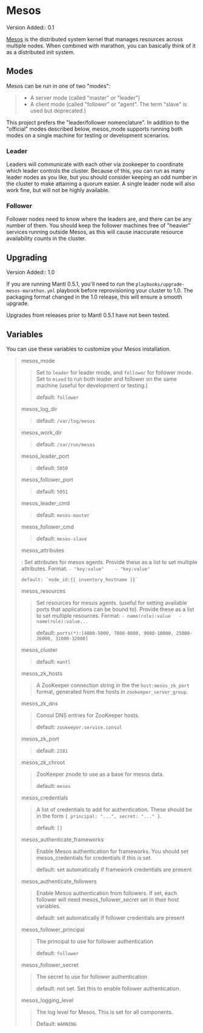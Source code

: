 Mesos
=====

Version Added:: 0.1

[Mesos](https://mesos.apache.org/) is the distributed system kernel that
manages resources across multiple nodes. When combined with marathon,
you can basically think of it as a distributed init system.

Modes
-----

Mesos can be run in one of two "modes":

> -   A server mode (called "master" or "leader")
> -   A client mode (called "follower" or "agent". The term "slave" is
>     used but deprecated.)

This project prefers the "leader/follower nomenclature". In addition to
the "official" modes described below, mesos\_mode supports running both
modes on a single machine for testing or development scenarios.

### Leader

Leaders will communicate with each other via zookeeper to coordinate
which leader controls the cluster. Because of this, you can run as many
leader nodes as you like, but you should consider keeping an odd number
in the cluster to make attaining a quorum easier. A single leader node
will also work fine, but will not be highly available.

### Follower

Follower nodes need to know where the leaders are, and there can be any
number of them. You should keep the follower machines free of "heavier"
services running outside Mesos, as this will cause inaccurate resource
availability counts in the cluster.

Upgrading
---------

Version Added:: 1.0

If you are running Mantl 0.5.1, you'll need to run the
`playbooks/upgrade-mesos-marathon.yml` playbook before reprovisioning
your cluster to 1.0. The packaging format changed in the 1.0 release,
this will ensure a smooth upgrade.

Upgrades from releases prior to Mantl 0.5.1 have not been tested.

Variables
---------

You can use these variables to customize your Mesos installation.

> mesos\_mode
>
> > Set to `leader` for leader mode, and `follower` for follower mode.
> > Set to `mixed` to run both leader and follower on the same machine
> > (useful for development or testing.)
> >
> > default: `follower`
>
> mesos\_log\_dir
>
> > default: `/var/log/mesos`
>
> mesos\_work\_dir
>
> > default: `/var/run/mesos`
>
> mesos\_leader\_port
>
> > default: `5050`
>
> mesos\_follower\_port
>
> > default: `5051`
>
> mesos\_leader\_cmd
>
> > default: `mesos-master`
>
> mesos\_follower\_cmd
>
> > default: `mesos-slave`
>
> mesos\_attributes
>
> :   Set attributes for mesos agents. Provide these as a list to set
>     multiple attributes. Format: `- "key:value"    - "key:value"`
>
>     default: `node_id:{{ inventory_hostname }}`
>
> mesos\_resources
>
> > Set resources for mesos agents. (useful for setting available ports
> > that applications can be bound to). Provide these as a list to set
> > multiple resources. Format:
> > `- name(role):value   - name(role):value...`
> >
> > default:
> > `ports(*):[4000-5000, 7000-8000, 9000-10000, 25000-26000, 31000-32000]`
>
> mesos\_cluster
>
> > default: `mantl`
>
> mesos\_zk\_hosts
>
> > A ZooKeeper connection string in the the `host:mesos_zk_port`
> > format, generated from the hosts in `zookeeper_server_group`.
>
> mesos\_zk\_dns
>
> > Consul DNS entries for ZooKeeper hosts.
> >
> > default: `zookeeper.service.consul`
>
> mesos\_zk\_port
>
> > default: `2181`
>
> mesos\_zk\_chroot
>
> > ZooKeeper znode to use as a base for mesos data.
> >
> > default: `mesos`
>
> mesos\_credentials
>
> > A list of credentials to add for authentication. These should be in
> > the form `{ principal: "...", secret: "..." }`.
> >
> > default: `[]`
>
> mesos\_authenticate\_frameworks
>
> > Enable Mesos authentication for frameworks. You should set
> > mesos\_credentials for credentials if this is set.
> >
> > default: set automatically if framework credentials are present
>
> mesos\_authenticate\_followers
>
> > Enable Mesos authentication from followers. If set, each follower
> > will need mesos\_follower\_secret set in their host variables.
> >
> > default: set automatically if follower credentials are present
>
> mesos\_follower\_principal
>
> > The principal to use for follower authentication
> >
> > default: `follower`
>
> mesos\_follower\_secret
>
> > The secret to use for follower authentication
> >
> > default: not set. Set this to enable follower authentication.
>
> mesos\_logging\_level
>
> > The log level for Mesos. This is set for all components.
> >
> > Default: `WARNING`
